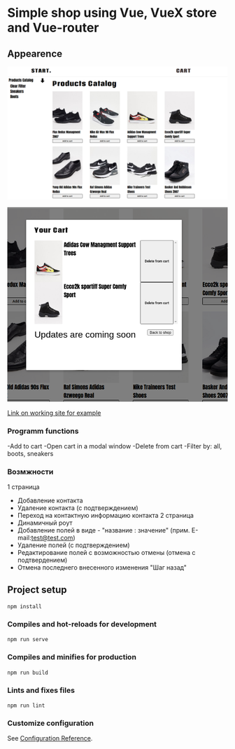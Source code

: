 # Simple shop using Vue, VueX store and Vue-router

## Appearence 

![](mainpage.png "Main Page")

![](cart.png "Cart Modal Window")

[Link on working site for example](https://tripleheaven.github.io/cool-wearing-shop-vue/ "tip")

### Programm functions
   -Add to cart 
   -Open cart in a modal window
   -Delete from cart
   -Filter by: all, boots, sneakers

### Возмжности
1 страница
   - Добавление контакта
   - Удаление контакта (с подтверждением)
   - Переход на контактную информацию контакта
2 страница
   - Динамичный роут
   - Добавление полей в виде - "название : значение" (прим. E-mail:test@test.com)
   - Удаление полей (с подтверждением)
   - Редактирование полей с возможностью отмены (отмена с подтвердением)
   - Отмена последнего внесенного изменения "Шаг назад"

## Project setup
```
npm install
```

### Compiles and hot-reloads for development
```
npm run serve
```

### Compiles and minifies for production
```
npm run build
```

### Lints and fixes files
```
npm run lint
```

### Customize configuration
See [Configuration Reference](https://cli.vuejs.org/config/).
